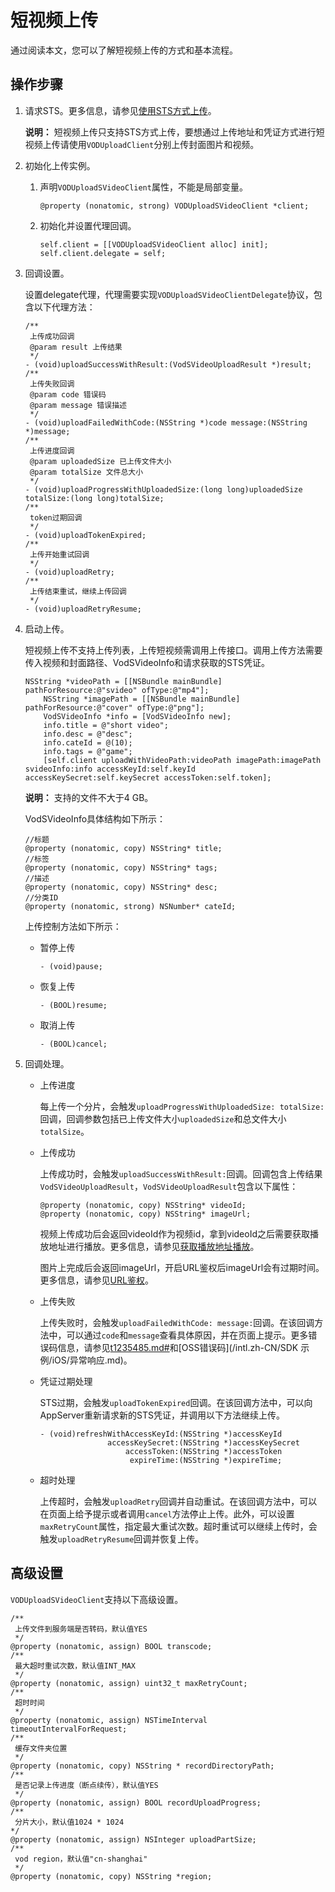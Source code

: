# 短视频上传

通过阅读本文，您可以了解短视频上传的方式和基本流程。

## 操作步骤

1.  请求STS。更多信息，请参见[使用STS方式上传](/intl.zh-CN/上传SDK/客户端上传/使用STS方式上传.md)。

    **说明：** 短视频上传只支持STS方式上传，要想通过上传地址和凭证方式进行短视频上传请使用`VODUploadClient`分别上传封面图片和视频。

2.  初始化上传实例。

    1.  声明`VODUploadSVideoClient`属性，不能是局部变量。

        ```
        @property (nonatomic, strong) VODUploadSVideoClient *client;
        ```

    2.  初始化并设置代理回调。

        ```
        self.client = [[VODUploadSVideoClient alloc] init];
        self.client.delegate = self;
        ```

3.  回调设置。

    设置delegate代理，代理需要实现`VODUploadSVideoClientDelegate`协议，包含以下代理方法：

    ```
    /**
     上传成功回调
     @param result 上传结果
     */
    - (void)uploadSuccessWithResult:(VodSVideoUploadResult *)result;
    /**
     上传失败回调
     @param code 错误码
     @param message 错误描述
     */
    - (void)uploadFailedWithCode:(NSString *)code message:(NSString *)message;
    /**
     上传进度回调
     @param uploadedSize 已上传文件大小
     @param totalSize 文件总大小
     */
    - (void)uploadProgressWithUploadedSize:(long long)uploadedSize totalSize:(long long)totalSize;
    /**
     token过期回调
     */
    - (void)uploadTokenExpired;
    /**
     上传开始重试回调
     */
    - (void)uploadRetry;
    /**
     上传结束重试，继续上传回调
     */
    - (void)uploadRetryResume;
    ```

4.  启动上传。

    短视频上传不支持上传列表，上传短视频需调用上传接口。调用上传方法需要传入视频和封面路径、VodSVideoInfo和请求获取的STS凭证。

    ```
    NSString *videoPath = [[NSBundle mainBundle] pathForResource:@"svideo" ofType:@"mp4"];
        NSString *imagePath = [[NSBundle mainBundle] pathForResource:@"cover" ofType:@"png"];
        VodSVideoInfo *info = [VodSVideoInfo new];
        info.title = @"short video";
        info.desc = @"desc";
        info.cateId = @(10);
        info.tags = @"game";
        [self.client uploadWithVideoPath:videoPath imagePath:imagePath svideoInfo:info accessKeyId:self.keyId accessKeySecret:self.keySecret accessToken:self.token];
    ```

    **说明：** 支持的文件不大于4 GB。

    VodSVideoInfo具体结构如下所示：

    ```
    //标题
    @property (nonatomic, copy) NSString* title;
    //标签
    @property (nonatomic, copy) NSString* tags;
    //描述
    @property (nonatomic, copy) NSString* desc;
    //分类ID
    @property (nonatomic, strong) NSNumber* cateId;
    ```

    上传控制方法如下所示：

    -   暂停上传

        ```
        - (void)pause;
        ```

    -   恢复上传

        ```
        - (BOOL)resume;
        ```

    -   取消上传

        ```
        - (BOOL)cancel;
        ```

5.  回调处理。

    -   上传进度

        每上传一个分片，会触发`uploadProgressWithUploadedSize: totalSize:`回调，回调参数包括已上传文件大小`uploadedSize`和总文件大小`totalSize`。

    -   上传成功

        上传成功时，会触发`uploadSuccessWithResult:`回调。回调包含上传结果`VodSVideoUploadResult`，`VodSVideoUploadResult`包含以下属性：

        ```
        @property (nonatomic, copy) NSString* videoId;
        @property (nonatomic, copy) NSString* imageUrl;
        ```

        视频上传成功后会返回videoId作为视频id，拿到videoId之后需要获取播放地址进行播放。更多信息，请参见[获取播放地址播放](/intl.zh-CN/开发指南/音视频播放/获取播放地址播放.md)。

        图片上完成后会返回imageUrl，开启URL鉴权后imageUrl会有过期时间。更多信息，请参见[URL鉴权](/intl.zh-CN/开发指南/视频安全/URL鉴权.md)。

    -   上传失败

        上传失败时，会触发`uploadFailedWithCode: message:`回调。在该回调方法中，可以通过`code`和`message`查看具体原因，并在页面上提示。更多错误码信息，请参见[t1235485.md\#](/intl.zh-CN/服务端API/错误码表.md)和[OSS错误码](/intl.zh-CN/SDK 示例/iOS/异常响应.md)。

    -   凭证过期处理

        STS过期，会触发`uploadTokenExpired`回调。在该回调方法中，可以向AppServer重新请求新的STS凭证，并调用以下方法继续上传。

        ```
        - (void)refreshWithAccessKeyId:(NSString *)accessKeyId
                       accessKeySecret:(NSString *)accessKeySecret
                           accessToken:(NSString *)accessToken
                            expireTime:(NSString *)expireTime;
        ```

    -   超时处理

        上传超时，会触发`uploadRetry`回调并自动重试。在该回调方法中，可以在页面上给予提示或者调用`cancel`方法停止上传。此外，可以设置`maxRetryCount`属性，指定最大重试次数。超时重试可以继续上传时，会触发`uploadRetryResume`回调并恢复上传。


## 高级设置

`VODUploadSVideoClient`支持以下高级设置。

```
/**
 上传文件到服务端是否转码，默认值YES
 */
@property (nonatomic, assign) BOOL transcode;
/**
 最大超时重试次数，默认值INT_MAX
 */
@property (nonatomic, assign) uint32_t maxRetryCount;
/**
 超时时间
 */
@property (nonatomic, assign) NSTimeInterval timeoutIntervalForRequest;
/**
 缓存文件夹位置
 */
@property (nonatomic, copy) NSString * recordDirectoryPath;
/**
 是否记录上传进度（断点续传），默认值YES
 */
@property (nonatomic, assign) BOOL recordUploadProgress;
/**
 分片大小，默认值1024 * 1024
*/
@property (nonatomic, assign) NSInteger uploadPartSize;
/**
 vod region，默认值"cn-shanghai"
 */
@property (nonatomic, copy) NSString *region;
```

